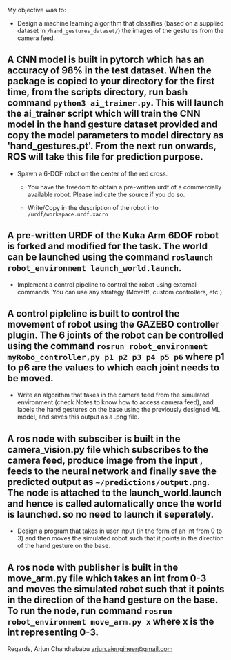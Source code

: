 

My objective was to:
  - Design a machine learning algorithm that classifies (based on a supplied dataset in ```/hand_gestures_dataset/```) the images of the gestures from the camera feed.

  ## A CNN model is built in pytorch which has an accuracy of 98% in the test dataset. When the package is copied to your directory for the first time, from the scripts directory, run bash command `python3 ai_trainer.py`. This will launch the ai_trainer script which will train the CNN model in the hand gesture dataset provided and copy the model parameters to model directory as 'hand_gestures.pt'. From the next run onwards, ROS will take this file for prediction purpose.

  - Spawn a 6-DOF robot on the center of the red cross.
    - You have the freedom to obtain a pre-written urdf of a commercially available robot. Please indicate the source if you do so.

    - Write/Copy in the description of the robot into ```/urdf/workspace.urdf.xacro```
  ## A pre-written URDF of the Kuka Arm 6DOF robot is forked and modified for the task. The world can be launched using the command `roslaunch robot_environment launch_world.launch`. 

  - Implement a control pipeline to control the robot using external commands. You can use any strategy (MoveIt!, custom controllers, etc.)

  ## A control pipleline is built to control the movement of robot using the GAZEBO controller plugin. The 6 joints of the robot can be controlled using the command `rosrun robot_environment myRobo_controller,py p1 p2 p3 p4 p5 p6` where p1 to p6 are the values to which each joint needs to be moved.

  - Write an algorithm that takes in the camera feed from the simulated environment (check Notes to know how to access camera feed), and labels the hand gestures on the base using the previously designed ML model, and saves this output as a .png file.

  ## A ros node with subsciber is built in the camera_vision.py file which subscribes to the camera feed, produce image from the input , feeds to the neural network and finally save the predicted output as `~/predictions/output.png`. The node is attached to the launch_world.launch and hence is called automatically once the world is launched. so no need to launch it seperately. 

  - Design a program that takes in user input (in the form of an int from 0 to 3) and then moves the simulated robot such that it points in the direction of the hand gesture on the base.

  ## A ros node with publisher is built in the move_arm.py file which takes an int from 0-3 and moves the simulated robot such that it points in the direction of the hand gesture on the base. To run the node, run command `rosrun robot_environment move_arm.py x` where x is the int representing 0-3.


  Regards,
  Arjun Chandrababu
  arjun.aiengineer@gmail.com